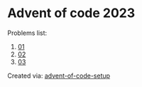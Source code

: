 # Advent of code 2023
Problems list:
1. [01](https://github.com/enricobolzonello/AOC23/blob/main/src/01.py)
2. [02](https://github.com/enricobolzonello/AOC23/blob/main/src/02.py)
3. [03](https://github.com/enricobolzonello/AOC23/blob/main/src/03.py)

Created via: [advent-of-code-setup](https://github.com/tomfran/advent-of-code-setup)